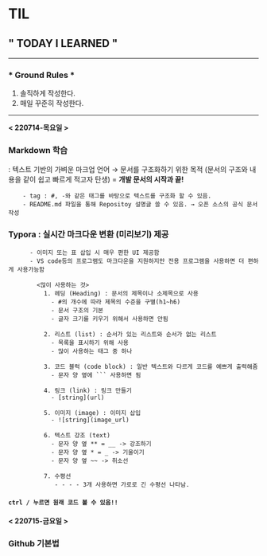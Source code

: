 # TIL
## **" TODAY I LEARNED "**

---
### * Ground Rules *
1. 솔직하게 작성한다.
2. 매일 꾸준히 작성한다.
  
---
**< 220714-목요일 >**

### Markdown 학습
 : 텍스트 기반의 가벼운 마크업 언어 → 문서를 구조화하기 위한 목적 (문서의 구조와 내용을 같이 쉽고 빠르게 적고자 탄생) 
= **개발 문서의 시작과 끝!**

        - tag : #, -와 같은 태그를 바탕으로 텍스트를 구조화 할 수 있음.
        - README.md 파일을 통해 Repositoy 설명글 쓸 수 있음. → 오픈 소스의 공식 문서 작성

### **Typora** :  실시간 마크다운 변환 (미리보기) 제공

          - 이미지 또는 표 삽입 시 매우 편한 UI 제공함
          - VS code등의 프로그램도 마크다운을 지원하지만 전용 프로그램을 사용하면 더 편하게 사용가능함
    
            <많이 사용하는 것>
              1. 헤딩 (Heading) : 문서의 제목이나 소제목으로 사용
                - #의 개수에 따라 제목의 수준을 구별(h1~h6)
                - 문서 구조의 기본
                - 글자 크기를 키우기 위해서 사용하면 안됨
    
              2. 리스트 (list) : 순서가 있는 리스트와 순서가 없는 리스트
                - 목록을 표시하기 위해 사용
                - 많이 사용하는 태그 중 하나
    
              3. 코드 블럭 (code block) : 일반 텍스트와 다르게 코드를 예쁘게 출력해줌
                - 문자 양 옆에 ``` 사용하면 됨

              4. 링크 (link) : 링크 만들기
                - [string](url)

              5. 이미지 (image) : 이미지 삽입
                - ![string](image_url)

              6. 텍스트 강조 (text)
                - 문자 양 옆 ** = __ -> 강조하기
                - 문자 양 옆 * = _ -> 기울이기
                - 문자 양 옆 ~~ -> 취소선

              7. 수평선
                 - - - - 3개 사용하면 가로로 긴 수평선 나타남.

 #### ```ctrl / 누르면 원래 코드 볼 수 있음!!```


**< 220715-금요일 >**
### Github 기본법

